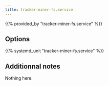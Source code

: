 ```yaml
---
title: tracker-miner-fs.service
---
```


{{% provided_by "tracker-miner-fs.service" %}}

## Options

{{% systemd_unit "tracker-miner-fs.service" %}}

## Additionnal notes

Nothing here.